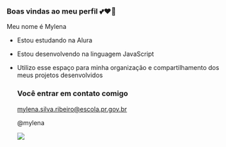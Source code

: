 ### Boas vindas ao meu perfil 💕♥️💙

Meu nome é Mylena

- Estou estudando na Alura
- Estou desenvolvendo na linguagem JavaScript
- Utilizo esse espaço para minha organização e compartilhamento dos meus projetos desenvolvidos

  ### Você entrar em contato comigo

  mylena.silva.ribeiro@escola.pr.gov.br

  @mylena

  ![](https://tenor.com/bP92t.gif)
